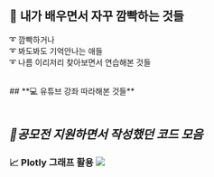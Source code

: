       
## **📘 내가 배우면서 자꾸 깜빡하는 것들**

➰ 깜빡하거나 <br>
➰ 봐도봐도 기억안나는 애들 <br>
➰ 나름 이리저리 찾아보면서 연습해본 것들

<br>
## **💻 유튜브 강좌 따라해본 것들**

<br>
<br>

## *🌈공모전 지원하면서 작성했던 코드 모음*

### 📈 Plotly 그래프 활용 <a href="https://github.com/leo-contigo/Python/tree/main/%EC%8B%9C%EA%B0%81%ED%99%94" target="_blank"><img src="https://img.shields.io/badge/Github-black?style=flat-square&logo=Github&logoColor=white"/></a> 
<br>
<br>
<br>

